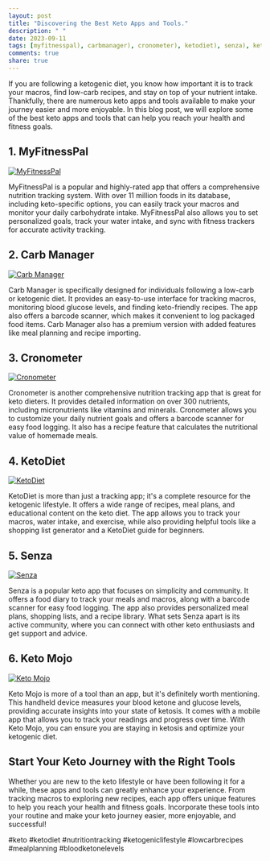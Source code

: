 ```yaml
---
layout: post
title: "Discovering the Best Keto Apps and Tools."
description: " "
date: 2023-09-11
tags: [myfitnesspal), carbmanager), cronometer), ketodiet), senza), ketomojo), keto, ketodiet, nutritiontracking, ketogeniclifestyle, lowcarbrecipes, mealplanning, bloodketonelevels]
comments: true
share: true
---
```


If you are following a ketogenic diet, you know how important it is to track your macros, find low-carb recipes, and stay on top of your nutrient intake. Thankfully, there are numerous keto apps and tools available to make your journey easier and more enjoyable. In this blog post, we will explore some of the best keto apps and tools that can help you reach your health and fitness goals.

## 1. MyFitnessPal

[![MyFitnessPal](https://www.myfitnesspal.com)](#myfitnesspal) 

MyFitnessPal is a popular and highly-rated app that offers a comprehensive nutrition tracking system. With over 11 million foods in its database, including keto-specific options, you can easily track your macros and monitor your daily carbohydrate intake. MyFitnessPal also allows you to set personalized goals, track your water intake, and sync with fitness trackers for accurate activity tracking.

## 2. Carb Manager

[![Carb Manager](https://www.carbmanager.com)](#carbmanager)

Carb Manager is specifically designed for individuals following a low-carb or ketogenic diet. It provides an easy-to-use interface for tracking macros, monitoring blood glucose levels, and finding keto-friendly recipes. The app also offers a barcode scanner, which makes it convenient to log packaged food items. Carb Manager also has a premium version with added features like meal planning and recipe importing.

## 3. Cronometer

[![Cronometer](https://www.cronometer.com)](#cronometer)

Cronometer is another comprehensive nutrition tracking app that is great for keto dieters. It provides detailed information on over 300 nutrients, including micronutrients like vitamins and minerals. Cronometer allows you to customize your daily nutrient goals and offers a barcode scanner for easy food logging. It also has a recipe feature that calculates the nutritional value of homemade meals.

## 4. KetoDiet

[![KetoDiet](https://www.ketodietapp.com)](#ketodiet)

KetoDiet is more than just a tracking app; it's a complete resource for the ketogenic lifestyle. It offers a wide range of recipes, meal plans, and educational content on the keto diet. The app allows you to track your macros, water intake, and exercise, while also providing helpful tools like a shopping list generator and a KetoDiet guide for beginners.

## 5. Senza

[![Senza](https://www.senza.us)](#senza)

Senza is a popular keto app that focuses on simplicity and community. It offers a food diary to track your meals and macros, along with a barcode scanner for easy food logging. The app also provides personalized meal plans, shopping lists, and a recipe library. What sets Senza apart is its active community, where you can connect with other keto enthusiasts and get support and advice.

## 6. Keto Mojo

[![Keto Mojo](https://www.keto-mojo.com)](#ketomojo)

Keto Mojo is more of a tool than an app, but it's definitely worth mentioning. This handheld device measures your blood ketone and glucose levels, providing accurate insights into your state of ketosis. It comes with a mobile app that allows you to track your readings and progress over time. With Keto Mojo, you can ensure you are staying in ketosis and optimize your ketogenic diet.

## Start Your Keto Journey with the Right Tools

Whether you are new to the keto lifestyle or have been following it for a while, these apps and tools can greatly enhance your experience. From tracking macros to exploring new recipes, each app offers unique features to help you reach your health and fitness goals. Incorporate these tools into your routine and make your keto journey easier, more enjoyable, and successful!

#keto #ketodiet #nutritiontracking #ketogeniclifestyle #lowcarbrecipes #mealplanning #bloodketonelevels
